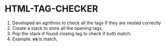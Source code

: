 # HTML-TAG-CHECKER

1) Developed an agrithms to check all the tags if they are nested correctly 
2) Create a stack to store all the opening tags.
3) Pop the stack if found closing tag to check if both match:
4) Example:  <b> vs </b> is match, <title> vs <title/> not match because single sided..
5) Checking for special cases such as ignore if it is a comment ....etc 
          
